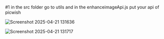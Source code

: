 #1 in the src folder go to utils and in the enhanceimageApi.js put your api of picwish


![Screenshot 2025-04-21 131636](https://github.com/user-attachments/assets/95a72a55-7a60-4e2d-898c-a2bc59701c17)




![Screenshot 2025-04-21 131717](https://github.com/user-attachments/assets/7bcc8a7f-65e2-4893-930c-4c3995cf8748)
